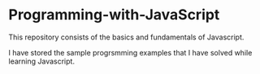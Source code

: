 # Programming-with-JavaScript


This repository consists of the basics and fundamentals of Javascript.

I have stored the sample progrsmming examples that I have solved while learning Javascript.
